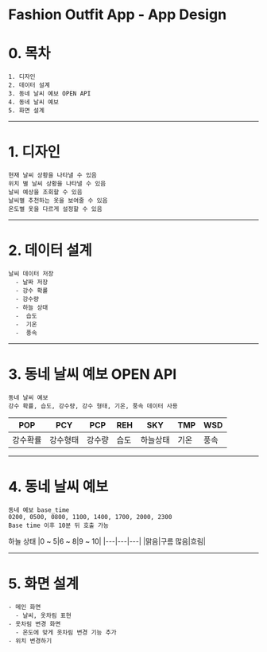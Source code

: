 Fashion Outfit App - App Design
========

# 0. 목차
	1. 디자인
	2. 데이터 설계
	3. 동네 날씨 예보 OPEN API
	4. 동네 날씨 예보
	5. 화면 설계

***
# 1. 디자인
	현재 날씨 상황을 나타낼 수 있음
    위치 별 날씨 상황을 나타낼 수 있음
    날씨 예상을 조회할 수 있음
    날씨별 추천하는 옷을 보여줄 수 있음
    온도별 옷을 다르게 설정할 수 있음

***
# 2. 데이터 설계
	날씨 데이터 저장
      - 날짜 저장
      - 강수 확률
      - 강수량
      - 하늘 상태
      -  습도
      -  기온
      -  풍속

***
# 3. 동네 날씨 예보 OPEN API
	동네 날씨 예보
    강수 확률, 습도, 강수량, 강수 형태, 기온, 풍속 데이터 사용

|POP|PCY|PCP|REH|SKY|TMP|WSD|
|---|---|---|---|---|---|---|
|강수확률|강수형태|강수량|습도|하늘상태|기온|풍속|

***
# 4. 동네 날씨 예보
	동네 예보 base_time
    0200, 0500, 0800, 1100, 1400, 1700, 2000, 2300
    Base time 이후 10분 뒤 호출 가능

하늘 상태
|0 ~ 5|6 ~ 8|9 ~ 10|
|---|---|---|
|맑음|구름 많음|흐림|

***
# 5. 화면 설계
	- 메인 화면
	  - 날씨, 옷차림 표현
	- 옷차림 변경 화면
	  - 온도에 맞게 옷차림 변경 기능 추가 
	- 위치 변경하기

